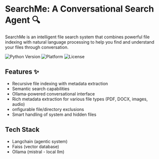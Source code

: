 # SearchMe: A Conversational Search Agent 🔍

SearchMe is an intelligent file search system that combines powerful file indexing with natural language processing to help you find and understand your files through conversation.

![Python Version](https://img.shields.io/badge/python-3.10+-blue.svg)
![Platform](https://img.shields.io/badge/platform-Linux%20|%20macOS-lightgrey.svg)
![License](https://img.shields.io/badge/license-MIT-green.svg)

## Features ✨

- Recursive file indexing with metadata extraction
- Semantic search capabilities
- Ollama-powered conversational interface
- Rich metadata extraction for various file types (PDF, DOCX, images, audio)
- onfigurable file/directory exclusions
- Smart handling of system and hidden files

## Tech Stack
- Langchain (agentic system)
- Faiss (vector database)
- Ollama (mistral - local llm)
